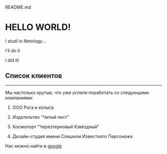 README.md
# HELLO WORLD!
I studi in Netology...

I'll do it

I did it!

## Список клиентов

________________________________
Мы настолько крутые, что уже успели поработать со следующими компаниями:

1. ООО Рога и копыта

2. Издательтво "Читый лист"

3. Космопорт "Черезтерновый Кзвёздный"

4. Дизайн-студия имени Слишком Известного Персонажа
   
Нас можно найти в [google](https://google.com/)
